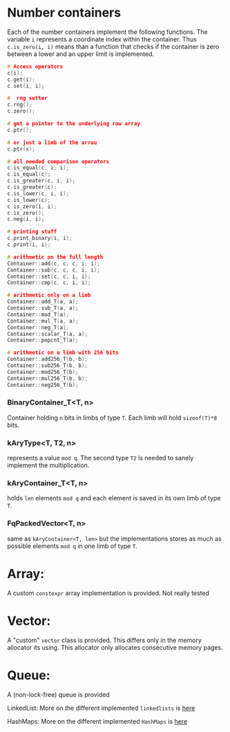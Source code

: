 Number containers
=================

Each of the number containers implement the following functions. The variable 
`i` represents a coordinate index within the container. Thus `c.is_zero(i, i)`
means than a function that checks if the container is zero between a lower and 
an upper limit is implemented.

```C++
# Access operators
c[i];
c.get(i);
c.set(i, i);

#  rng setter
c.rng();
c.zero();

# get a pointer to the underlying raw array
c.ptr();

# or just a limb of the arrau
c.ptr(s);

# all needed comparison operators
c.is_equal(c, i, i);
c.is_equal(c);
c.is_greater(c, i, i);
c.is_greater(c);
c.is_lower(c, i, i);
c.is_lower(c);
c.is_zero(i, i);
c.is_zero();
c.neg(i, i);

# printing stuff
c.print_binary(i, i);
c.print(i, i);

# arithmetic on the full length
Container::add(c, c, c, i, i);
Container::sub(c, c, c, i, i);
Container::set(c, c, i, i);
Container::cmp(c, c, i, i);

# arithmetic only on a limb
Container::add_T(a, a);
Container::sub_T(a, a);
Container::mod_T(a);
Container::mul_T(a, a);
Container::neg_T(a);
Container::scalar_T(a, a);
Container::popcnt_T(a);

# arithmetic on a limb with 256 bits
Container::add256_T(b, b);
Container::sub256_T(b, b);
Container::mod256_T(b);
Container::mul256_T(b, b);
Container::neg256_T(b);
```

### BinaryContainer_T<T, n>
Container holding `n` bits in limbs of type `T`. Each limb will hold 
`sizeof(T)*8` bits.

### kAryType<T, T2, n>
represents a value `mod q`. The second type `T2` is needed to sanely implement 
the multiplication.

### kAryContainer_T<T, n>
holds `len` elements `mod q` and each element is  saved in its own limb of 
type `T`. 

### FqPackedVector<T, n>
same as `kAryContainer<T, len>` but the implementations stores as much as 
possible elements `mod q` in one limb of type `T`.

Array:
======

A custom `constexpr` array implementation is provided. Not really tested

Vector:
=======
A "custom" `vector` class is provided. This differs only in the memory 
allocator its using. This allocator only allocates consecutive memory pages.

Queue:
======
A (non-lock-free) queue is provided

LinkedList:
More on the different implemented `linkedlists` is [here](./linkedlist/README.md)

HashMaps:
More on the different implemented `HashMaps` is [here](./hashmap/README.md)
